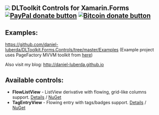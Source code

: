 ## ![](http://res.cloudinary.com/dqeaiomo8/image/upload/c_scale,w_50/v1444578527/DLToolkit/Forms-Controls-128.png) DLToolkit Controls for Xamarin.Forms [![PayPal donate button](http://img.shields.io/paypal/donate.png?color=green)](https://www.paypal.com/cgi-bin/webscr?cmd=_s-xclick&hosted_button_id=VPZ4KHKHXXHR2 "Donate to this project using Paypal") [![Bitcoin donate button](http://img.shields.io/bitcoin/donate.png?color=green)](https://blockchain.info/address/16CvewT3QyAc5ATTVNHQ2EomxLQPXxyKQ7 "Donate to this project using Bitcoin")

## Examples:

https://github.com/daniel-luberda/DLToolkit.Forms.Controls/tree/master/Examples (Example project uses PageFactory MVVM toolkit from [here](https://github.com/daniel-luberda/DLToolkit.PageFactory))

Also visit my blog: http://daniel-luberda.github.io

## Available controls:

- **FlowListView** - ListView derivative with flowing, grid-like columns support. [Details](https://github.com/daniel-luberda/DLToolkit.Forms.Controls/tree/master/FlowListView) / [NuGet](https://www.nuget.org/packages/DLToolkit.Forms.Controls.FlowListView/)
- **TagEntryView** - Flowing entry with tags/badges support. [Details](https://github.com/daniel-luberda/DLToolkit.Forms.Controls/tree/master/TagEntryView) / [NuGet](https://www.nuget.org/packages/DLToolkit.Forms.Controls.TagEntryView/)
